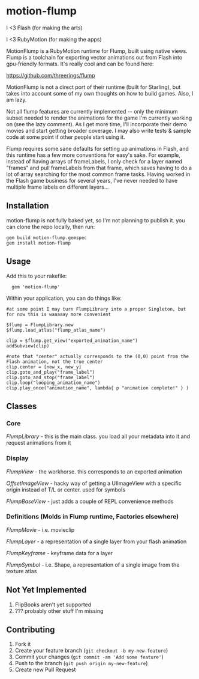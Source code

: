 # motion-flump

I <3 Flash (for making the arts)

I <3 RubyMotion (for making the apps)

MotionFlump is a RubyMotion runtime for Flump, built using native views. Flump is a toolchain for exporting vector animations out from Flash into gpu-friendly formats. It's really cool and can be found here:   

  https://github.com/threerings/flump

MotionFlump is not a direct port of their runtime (built for Starling), but takes into account some of my own thoughts on how to build games. Also, I am lazy.

Not all flump features are currently implemented -- only the minimum subset needed to render the animations for the game I'm currently working on (see the lazy comment). As I get more time, I'll incorporate their demo movies and start getting broader coverage. I may also write tests & sample code at some point if other people start using it.

Flump requires some sane defaults for setting up animations in Flash, and this runtime has a few more conventions for easy's sake. For example, instead of having arrays of frameLabels, I only check for a layer named "frames" and pull frameLabels from that frame, which saves having to do a lot of array searching for the most common frame tasks. Having worked in the Flash game business for several years, I've never needed to have multiple frame labels on different layers...

## Installation

motion-flump is not fully baked yet, so I'm not planning to publish it. you can clone the repo locally, then run:

    gem build motion-flump.gemspec
    gem install motion-flump

## Usage

Add this to your rakefile:

      gem 'motion-flump'
    
Within your application, you can do things like:

    #at some point I may turn FlumpLibrary into a proper Singleton, but for now this is waaaaay more convenient
  
    $flump = FlumpLibrary.new
    $flump.load_atlas("flump_atlas_name")
  
    clip = $flump.get_view("exported_animation_name")
    addSubview(clip)
  
    #note that "center" actually corresponds to the (0,0) point from the Flash animation, not the true center
    clip.center = [new_x, new_y]
    clip.goto_and_play("frame_label")
    clip.goto_and_stop("frame_label")
    clip.loop("looping_animation_name")
    clip.play_once("animation_name", lambda{ p "animation complete!" } )
  
## Classes

### Core
*FlumpLibrary* - this is the main class. you load all your metadata into it and request animations from it

### Display
*FlumpView* - the workhorse. this corresponds to an exported animation

*OffsetImageView* - hacky way of getting a UIImageView with a specific origin instead of T/L or center. used for symbols

*FlumpBaseView* - just adds a couple of REPL convenience methods

### Definitions (Molds in Flump runtime, Factories elsewhere)
*FlumpMovie* - i.e. movieclip

*FlumpLayer* - a representation of a single layer from your flash animation

*FlumpKeyframe* - keyframe data for a layer

*FlumpSymbol* - i.e. Shape, a representation of a single image from the texture atlas



## Not Yet Implemented
1. FlipBooks aren't yet supported
2. ??? probably other stuff I'm missing

## Contributing

1. Fork it
2. Create your feature branch (`git checkout -b my-new-feature`)
3. Commit your changes (`git commit -am 'Add some feature'`)
4. Push to the branch (`git push origin my-new-feature`)
5. Create new Pull Request

